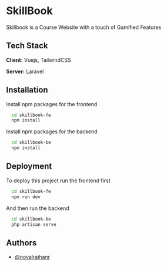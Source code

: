 
# SkillBook

Skillbook is a Course Website with a touch of Gamified Features

## Tech Stack

**Client:** Vuejs, TailwindCSS

**Server:** Laravel


## Installation

Install npm packages for the frontend

```bash
  cd skillbook-fe
  npm install
```
Install npm packages for the backend


```bash
  cd skillbook-be
  npm install
```
    
## Deployment

To deploy this project run the frontend first

```bash
  cd skillbook-fe
  npm run dev
```

And then run the backend

```bash
  cd skillbook-be
  php artisan serve
```





## Authors

- [@novalraihanr](https://github.com/novalraihanr)

